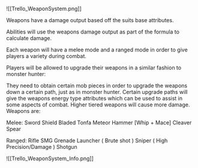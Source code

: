 ![[Trello_WeaponSystem.png]]

Weapons have a damage output based off the suits base attributes.

Abilities will use the weapons damage output as part of the formula to calculate damage.

Each weapon will have a melee mode and a ranged mode in order to give players a variety during combat.

Players will be allowed to upgrade their weapons in a similar fashion to monster hunter:

They need to obtain certain mob pieces in order to upgrade the weapons down a certain path, just as in monster hunter.
Certain upgrade paths will give the weapons energy type attributes which can be used to assist in some aspects of combat.
Higher tiered weapons will cause more damage.
Weapons are:

Melee:
Sword Shield
Bladed Tonfa
Meteor Hammer [Whip + Mace]
Cleaver
Spear

Ranged:
Rifle
SMG
Grenade Launcher ( Brute shot )
Sniper ( High Precision/Damage )
Shotgun

![[Trello_WeaponSystem_Info.png]]